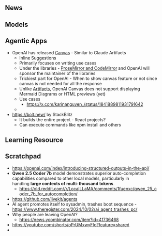 
## News

## Models

## Agentic Apps
- OpenAI has released [Canvas](https://openai.com/index/introducing-canvas/)  - Similar to Claude Artifacts
	- Inline Suggestions
	- Primarily focuses on writing use cases
	- Under the libraries - [ProseMirror and CodeMirror](https://marijnhaverbeke.nl/) and OpenAI will sponsor the maintainer of the libraries
	- Trickiest part for OpenAI - When to show canvas feature or not since canvas is not needed for all the response
	- Unlike [Artifacts](https://support.anthropic.com/en/articles/9487310-what-are-artifacts-and-how-do-i-use-them), OpenAI Canvas does not support displaying Mermaid Diagrams or HTML previews (yet)
	- Use cases
		- https://x.com/karinanguyen_/status/1841889811931791642
	- 
- https://bolt.new/ by StackBlitz
	- It builds the entire project - React projects?
	- Can execute commands like npm install and others

## Learning Resource


## Scratchpad

- https://openai.com/index/introducing-structured-outputs-in-the-api/
- **Qwen 2.5 Coder 7b** model demonstrates superior auto-completion capabilities compared to other local models, particularly in handling **large contexts of multi-thousand tokens**.
	- https://old.reddit.com//r/LocalLLaMA/comments/1fuenxc/qwen_25_coder_7b_for_autocompletion/
- https://github.com/livekit/agents
- AI agent promotes itself to sysadmin, trashes boot sequence - https://www.theregister.com/2024/10/02/ai_agent_trashes_pc/
- Why people are leaving OpenAI?
	- https://news.ycombinator.com/item?id=41736468
- https://youtube.com/shorts/oPrUMxwyFIo?feature=shared
- 

